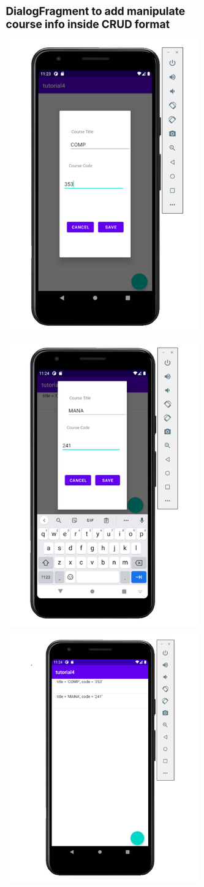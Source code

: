 # DialogFragment to add manipulate course info inside CRUD format

![til](y1.PNG)

![til](y2.PNG)

![til](y3.PNG)
